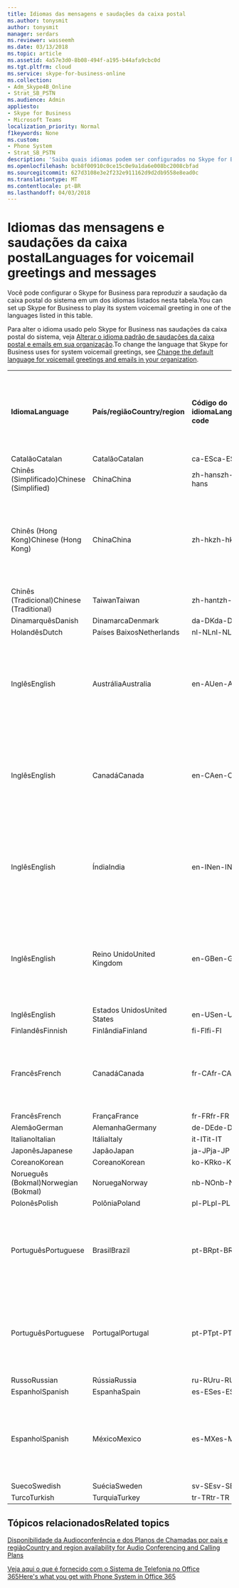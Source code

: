 ```yaml
---
title: Idiomas das mensagens e saudações da caixa postal
ms.author: tonysmit
author: tonysmit
manager: serdars
ms.reviewer: wasseemh
ms.date: 03/13/2018
ms.topic: article
ms.assetid: 4a57e3d0-8b08-494f-a195-b44afa9cbc0d
ms.tgt.pltfrm: cloud
ms.service: skype-for-business-online
ms.collection:
- Adm_Skype4B_Online
- Strat_SB_PSTN
ms.audience: Admin
appliesto:
- Skype for Business
- Microsoft Teams
localization_priority: Normal
f1keywords: None
ms.custom:
- Phone System
- Strat_SB_PSTN
description: 'Saiba quais idiomas podem ser configurados no Skype for Business para as mensagens padrão do sistema. '
ms.openlocfilehash: bcb8f00910c0ce15c0e9a1da6e008bc2008cbfad
ms.sourcegitcommit: 627d3108e3e2f232e911162d9d2db9558e8ead0c
ms.translationtype: MT
ms.contentlocale: pt-BR
ms.lasthandoff: 04/03/2018
---
```

# <a name="languages-for-voicemail-greetings-and-messages"></a><span data-ttu-id="fdbb4-103">Idiomas das mensagens e saudações da caixa postal</span><span class="sxs-lookup"><span data-stu-id="fdbb4-103">Languages for voicemail greetings and messages</span></span>

<span data-ttu-id="fdbb4-104">Você pode configurar o Skype for Business para reproduzir a saudação da caixa postal do sistema em um dos idiomas listados nesta tabela.</span><span class="sxs-lookup"><span data-stu-id="fdbb4-104">You can set up Skype for Business to play its system voicemail greeting in one of the languages listed in this table.</span></span>
  
<span data-ttu-id="fdbb4-105">Para alter o idioma usado pelo Skype for Business nas saudações da caixa postal do sistema, veja [Alterar o idioma padrão de saudações da caixa postal e emails em sua organização](change-the-default-language-for-greetings-and-emails.md).</span><span class="sxs-lookup"><span data-stu-id="fdbb4-105">To change the language that Skype for Business uses for system voicemail greetings, see [Change the default language for voicemail greetings and emails in your organization](change-the-default-language-for-greetings-and-emails.md).</span></span>
  
|||||||
|:-----|:-----|:-----|:-----|:-----|:-----|
|<span data-ttu-id="fdbb4-106">**Idioma**</span><span class="sxs-lookup"><span data-stu-id="fdbb4-106">**Language**</span></span> <br/> |<span data-ttu-id="fdbb4-107">**País/região**</span><span class="sxs-lookup"><span data-stu-id="fdbb4-107">**Country/region**</span></span> <br/> |<span data-ttu-id="fdbb4-108">**Código do idioma**</span><span class="sxs-lookup"><span data-stu-id="fdbb4-108">**Language code**</span></span> <br/> |<span data-ttu-id="fdbb4-109">**Disponível para visualização do usuário no email?**</span><span class="sxs-lookup"><span data-stu-id="fdbb4-109">**Available for a user to see it in email?**</span></span> <br/> |<span data-ttu-id="fdbb4-110">**Disponível quando o usuário liga?**</span><span class="sxs-lookup"><span data-stu-id="fdbb4-110">**Available when the user calls in?**</span></span> <br/> |<span data-ttu-id="fdbb4-111">**Transcrição disponível?**</span><span class="sxs-lookup"><span data-stu-id="fdbb4-111">**Transcription available?**</span></span> <br/> |
|<span data-ttu-id="fdbb4-112">Catalão</span><span class="sxs-lookup"><span data-stu-id="fdbb4-112">Catalan</span></span>  <br/> |<span data-ttu-id="fdbb4-113">Catalão</span><span class="sxs-lookup"><span data-stu-id="fdbb4-113">Catalan</span></span>  <br/> |<span data-ttu-id="fdbb4-114">ca-ES</span><span class="sxs-lookup"><span data-stu-id="fdbb4-114">ca-ES</span></span>  <br/> |<span data-ttu-id="fdbb4-115">Sim</span><span class="sxs-lookup"><span data-stu-id="fdbb4-115">Yes</span></span>  <br/> |<span data-ttu-id="fdbb4-116">Sim</span><span class="sxs-lookup"><span data-stu-id="fdbb4-116">Yes</span></span>  <br/> |<span data-ttu-id="fdbb4-117">Não</span><span class="sxs-lookup"><span data-stu-id="fdbb4-117">No</span></span>  <br/> |
|<span data-ttu-id="fdbb4-118">Chinês (Simplificado)</span><span class="sxs-lookup"><span data-stu-id="fdbb4-118">Chinese (Simplified)</span></span>  <br/> |<span data-ttu-id="fdbb4-119">China</span><span class="sxs-lookup"><span data-stu-id="fdbb4-119">China</span></span>  <br/> |<span data-ttu-id="fdbb4-120">zh-hans</span><span class="sxs-lookup"><span data-stu-id="fdbb4-120">zh-hans</span></span>  <br/> |<span data-ttu-id="fdbb4-121">Sim</span><span class="sxs-lookup"><span data-stu-id="fdbb4-121">Yes</span></span>  <br/> |<span data-ttu-id="fdbb4-122">Sim</span><span class="sxs-lookup"><span data-stu-id="fdbb4-122">Yes</span></span>  <br/> |<span data-ttu-id="fdbb4-123">Sim</span><span class="sxs-lookup"><span data-stu-id="fdbb4-123">Yes</span></span>  <br/> |
|<span data-ttu-id="fdbb4-124">Chinês (Hong Kong)</span><span class="sxs-lookup"><span data-stu-id="fdbb4-124">Chinese (Hong Kong)</span></span>  <br/> |<span data-ttu-id="fdbb4-125">China</span><span class="sxs-lookup"><span data-stu-id="fdbb4-125">China</span></span>  <br/> |<span data-ttu-id="fdbb4-126">zh-hk</span><span class="sxs-lookup"><span data-stu-id="fdbb4-126">zh-hk</span></span>  <br/> |<span data-ttu-id="fdbb4-127">Sim, mas é usado o Chinês (Tradicional) (zh-hant).</span><span class="sxs-lookup"><span data-stu-id="fdbb4-127">Yes, but Chinese (Traditional) (zh-hant) is used.</span></span>  <br/> | <span data-ttu-id="fdbb4-128">Sim</span><span class="sxs-lookup"><span data-stu-id="fdbb4-128">Yes</span></span> <br/> |<span data-ttu-id="fdbb4-129">Sim, mas é usado o Chinês (Tradicional) (zh-hant).</span><span class="sxs-lookup"><span data-stu-id="fdbb4-129">Yes, but Chinese (Traditional) (zh-hant) is used.</span></span>  <br/> |
|<span data-ttu-id="fdbb4-130">Chinês (Tradicional)</span><span class="sxs-lookup"><span data-stu-id="fdbb4-130">Chinese (Traditional)</span></span>  <br/> |<span data-ttu-id="fdbb4-131">Taiwan</span><span class="sxs-lookup"><span data-stu-id="fdbb4-131">Taiwan</span></span>  <br/> |<span data-ttu-id="fdbb4-132">zh-hant</span><span class="sxs-lookup"><span data-stu-id="fdbb4-132">zh-hant</span></span>  <br/> |<span data-ttu-id="fdbb4-133">Sim</span><span class="sxs-lookup"><span data-stu-id="fdbb4-133">Yes</span></span>  <br/> |<span data-ttu-id="fdbb4-134">Sim</span><span class="sxs-lookup"><span data-stu-id="fdbb4-134">Yes</span></span>  <br/> |<span data-ttu-id="fdbb4-135">Não</span><span class="sxs-lookup"><span data-stu-id="fdbb4-135">No</span></span>  <br/> |
|<span data-ttu-id="fdbb4-136">Dinamarquês</span><span class="sxs-lookup"><span data-stu-id="fdbb4-136">Danish</span></span>  <br/> |<span data-ttu-id="fdbb4-137">Dinamarca</span><span class="sxs-lookup"><span data-stu-id="fdbb4-137">Denmark</span></span>  <br/> |<span data-ttu-id="fdbb4-138">da-DK</span><span class="sxs-lookup"><span data-stu-id="fdbb4-138">da-DK</span></span>  <br/> |<span data-ttu-id="fdbb4-139">Sim</span><span class="sxs-lookup"><span data-stu-id="fdbb4-139">Yes</span></span>  <br/> |<span data-ttu-id="fdbb4-140">Sim</span><span class="sxs-lookup"><span data-stu-id="fdbb4-140">Yes</span></span>  <br/> |<span data-ttu-id="fdbb4-141">Não</span><span class="sxs-lookup"><span data-stu-id="fdbb4-141">No</span></span>  <br/> |
|<span data-ttu-id="fdbb4-142">Holandês</span><span class="sxs-lookup"><span data-stu-id="fdbb4-142">Dutch</span></span>  <br/> |<span data-ttu-id="fdbb4-143">Países Baixos</span><span class="sxs-lookup"><span data-stu-id="fdbb4-143">Netherlands</span></span>  <br/> |<span data-ttu-id="fdbb4-144">nl-NL</span><span class="sxs-lookup"><span data-stu-id="fdbb4-144">nl-NL</span></span>  <br/> |<span data-ttu-id="fdbb4-145">Sim</span><span class="sxs-lookup"><span data-stu-id="fdbb4-145">Yes</span></span>  <br/> |<span data-ttu-id="fdbb4-146">Sim</span><span class="sxs-lookup"><span data-stu-id="fdbb4-146">Yes</span></span>  <br/> |<span data-ttu-id="fdbb4-147">Não</span><span class="sxs-lookup"><span data-stu-id="fdbb4-147">No</span></span>  <br/> |
|<span data-ttu-id="fdbb4-148">Inglês</span><span class="sxs-lookup"><span data-stu-id="fdbb4-148">English</span></span>  <br/> |<span data-ttu-id="fdbb4-149">Austrália</span><span class="sxs-lookup"><span data-stu-id="fdbb4-149">Australia</span></span>  <br/> |<span data-ttu-id="fdbb4-150">en-AU</span><span class="sxs-lookup"><span data-stu-id="fdbb4-150">en-AU</span></span>  <br/> |<span data-ttu-id="fdbb4-151">Sim, mas é usado o Inglês (Estados Unidos) (en-US).</span><span class="sxs-lookup"><span data-stu-id="fdbb4-151">Yes, but US English (en-US) is used.</span></span>  <br/> |<span data-ttu-id="fdbb4-152">Sim</span><span class="sxs-lookup"><span data-stu-id="fdbb4-152">Yes</span></span>  <br/> |<span data-ttu-id="fdbb4-153">Sim, mas é usado o Inglês (Estados Unidos) (en-US).</span><span class="sxs-lookup"><span data-stu-id="fdbb4-153">Yes, but US English (en-US) is used.</span></span>  <br/> |
|<span data-ttu-id="fdbb4-154">Inglês</span><span class="sxs-lookup"><span data-stu-id="fdbb4-154">English</span></span>  <br/> |<span data-ttu-id="fdbb4-155">Canadá</span><span class="sxs-lookup"><span data-stu-id="fdbb4-155">Canada</span></span>  <br/> |<span data-ttu-id="fdbb4-156">en-CA</span><span class="sxs-lookup"><span data-stu-id="fdbb4-156">en-CA</span></span>  <br/> |<span data-ttu-id="fdbb4-157">Sim, mas é usado o Inglês (Estados Unidos) (en-US).</span><span class="sxs-lookup"><span data-stu-id="fdbb4-157">Yes, but US English (en-US) is used.</span></span>  <br/> |<span data-ttu-id="fdbb4-158">Sim</span><span class="sxs-lookup"><span data-stu-id="fdbb4-158">Yes</span></span>  <br/> |<span data-ttu-id="fdbb4-159">Sim, mas é usado o Inglês (Estados Unidos) (en-US).</span><span class="sxs-lookup"><span data-stu-id="fdbb4-159">Yes, but US English (en-US) is used.</span></span>  <br/> |
|<span data-ttu-id="fdbb4-160">Inglês</span><span class="sxs-lookup"><span data-stu-id="fdbb4-160">English</span></span>  <br/> |<span data-ttu-id="fdbb4-161">Índia</span><span class="sxs-lookup"><span data-stu-id="fdbb4-161">India</span></span>  <br/> |<span data-ttu-id="fdbb4-162">en-IN</span><span class="sxs-lookup"><span data-stu-id="fdbb4-162">en-IN</span></span>  <br/> |<span data-ttu-id="fdbb4-163">Sim, mas é usado o Inglês (Estados Unidos) (en-US).</span><span class="sxs-lookup"><span data-stu-id="fdbb4-163">Yes, but US English (en-US) is used.</span></span>  <br/> |<span data-ttu-id="fdbb4-164">Sim</span><span class="sxs-lookup"><span data-stu-id="fdbb4-164">Yes</span></span>  <br/> |<span data-ttu-id="fdbb4-165">Sim, mas é usado o Inglês (Estados Unidos) (en-US).</span><span class="sxs-lookup"><span data-stu-id="fdbb4-165">Yes, but US English (en-US) is used.</span></span>  <br/> |
|<span data-ttu-id="fdbb4-166">Inglês</span><span class="sxs-lookup"><span data-stu-id="fdbb4-166">English</span></span>  <br/> |<span data-ttu-id="fdbb4-167">Reino Unido</span><span class="sxs-lookup"><span data-stu-id="fdbb4-167">United Kingdom</span></span>  <br/> |<span data-ttu-id="fdbb4-168">en-GB</span><span class="sxs-lookup"><span data-stu-id="fdbb4-168">en-GB</span></span>  <br/> |<span data-ttu-id="fdbb4-169">Sim, mas é usado o Inglês (Estados Unidos) (en-US).</span><span class="sxs-lookup"><span data-stu-id="fdbb4-169">Yes, but US English (en-US) is used.</span></span>  <br/> |<span data-ttu-id="fdbb4-170">Sim</span><span class="sxs-lookup"><span data-stu-id="fdbb4-170">Yes</span></span>  <br/> |<span data-ttu-id="fdbb4-171">Sim, mas é usado o Inglês (Estados Unidos) (en-US).</span><span class="sxs-lookup"><span data-stu-id="fdbb4-171">Yes, but US English (en-US) is used.</span></span>  <br/> |
|<span data-ttu-id="fdbb4-172">Inglês</span><span class="sxs-lookup"><span data-stu-id="fdbb4-172">English</span></span>  <br/> |<span data-ttu-id="fdbb4-173">Estados Unidos</span><span class="sxs-lookup"><span data-stu-id="fdbb4-173">United States</span></span>  <br/> |<span data-ttu-id="fdbb4-174">en-US</span><span class="sxs-lookup"><span data-stu-id="fdbb4-174">en-US</span></span>  <br/> |<span data-ttu-id="fdbb4-175">Sim</span><span class="sxs-lookup"><span data-stu-id="fdbb4-175">Yes</span></span>  <br/> |<span data-ttu-id="fdbb4-176">Sim</span><span class="sxs-lookup"><span data-stu-id="fdbb4-176">Yes</span></span>  <br/> |<span data-ttu-id="fdbb4-177">Sim</span><span class="sxs-lookup"><span data-stu-id="fdbb4-177">Yes</span></span>  <br/> |
|<span data-ttu-id="fdbb4-178">Finlandês</span><span class="sxs-lookup"><span data-stu-id="fdbb4-178">Finnish</span></span>  <br/> |<span data-ttu-id="fdbb4-179">Finlândia</span><span class="sxs-lookup"><span data-stu-id="fdbb4-179">Finland</span></span>  <br/> |<span data-ttu-id="fdbb4-180">fi-Fl</span><span class="sxs-lookup"><span data-stu-id="fdbb4-180">fi-Fl</span></span>  <br/> |<span data-ttu-id="fdbb4-181">Sim</span><span class="sxs-lookup"><span data-stu-id="fdbb4-181">Yes</span></span>  <br/> |<span data-ttu-id="fdbb4-182">Sim</span><span class="sxs-lookup"><span data-stu-id="fdbb4-182">Yes</span></span>  <br/> |<span data-ttu-id="fdbb4-183">Não</span><span class="sxs-lookup"><span data-stu-id="fdbb4-183">No</span></span>  <br/> |
|<span data-ttu-id="fdbb4-184">Francês</span><span class="sxs-lookup"><span data-stu-id="fdbb4-184">French</span></span>  <br/> |<span data-ttu-id="fdbb4-185">Canadá</span><span class="sxs-lookup"><span data-stu-id="fdbb4-185">Canada</span></span>  <br/> |<span data-ttu-id="fdbb4-186">fr-CA</span><span class="sxs-lookup"><span data-stu-id="fdbb4-186">fr-CA</span></span>  <br/> |<span data-ttu-id="fdbb4-187">Sim, mas é usado o Francês (França) (fr-FR).</span><span class="sxs-lookup"><span data-stu-id="fdbb4-187">Yes, but France French (fr-FR) is used.</span></span>  <br/> |<span data-ttu-id="fdbb4-188">Sim</span><span class="sxs-lookup"><span data-stu-id="fdbb4-188">Yes</span></span>  <br/> |<span data-ttu-id="fdbb4-189">Sim, mas é usado o Francês (França) (fr-FR).</span><span class="sxs-lookup"><span data-stu-id="fdbb4-189">Yes, but France French (fr-FR) is used.</span></span>  <br/> |
|<span data-ttu-id="fdbb4-190">Francês</span><span class="sxs-lookup"><span data-stu-id="fdbb4-190">French</span></span>  <br/> |<span data-ttu-id="fdbb4-191">França</span><span class="sxs-lookup"><span data-stu-id="fdbb4-191">France</span></span>  <br/> |<span data-ttu-id="fdbb4-192">fr-FR</span><span class="sxs-lookup"><span data-stu-id="fdbb4-192">fr-FR</span></span>  <br/> |<span data-ttu-id="fdbb4-193">Sim</span><span class="sxs-lookup"><span data-stu-id="fdbb4-193">Yes</span></span>  <br/> |<span data-ttu-id="fdbb4-194">Sim</span><span class="sxs-lookup"><span data-stu-id="fdbb4-194">Yes</span></span>  <br/> |<span data-ttu-id="fdbb4-195">Sim</span><span class="sxs-lookup"><span data-stu-id="fdbb4-195">Yes</span></span>  <br/> |
|<span data-ttu-id="fdbb4-196">Alemão</span><span class="sxs-lookup"><span data-stu-id="fdbb4-196">German</span></span>  <br/> |<span data-ttu-id="fdbb4-197">Alemanha</span><span class="sxs-lookup"><span data-stu-id="fdbb4-197">Germany</span></span>  <br/> |<span data-ttu-id="fdbb4-198">de-DE</span><span class="sxs-lookup"><span data-stu-id="fdbb4-198">de-DE</span></span>  <br/> |<span data-ttu-id="fdbb4-199">Sim</span><span class="sxs-lookup"><span data-stu-id="fdbb4-199">Yes</span></span>  <br/> |<span data-ttu-id="fdbb4-200">Sim</span><span class="sxs-lookup"><span data-stu-id="fdbb4-200">Yes</span></span>  <br/> |<span data-ttu-id="fdbb4-201">Sim</span><span class="sxs-lookup"><span data-stu-id="fdbb4-201">Yes</span></span>  <br/> |
|<span data-ttu-id="fdbb4-202">Italiano</span><span class="sxs-lookup"><span data-stu-id="fdbb4-202">Italian</span></span>  <br/> |<span data-ttu-id="fdbb4-203">Itália</span><span class="sxs-lookup"><span data-stu-id="fdbb4-203">Italy</span></span>  <br/> |<span data-ttu-id="fdbb4-204">it-IT</span><span class="sxs-lookup"><span data-stu-id="fdbb4-204">it-IT</span></span>  <br/> |<span data-ttu-id="fdbb4-205">Sim</span><span class="sxs-lookup"><span data-stu-id="fdbb4-205">Yes</span></span>  <br/> |<span data-ttu-id="fdbb4-206">Sim</span><span class="sxs-lookup"><span data-stu-id="fdbb4-206">Yes</span></span>  <br/> |<span data-ttu-id="fdbb4-207">Sim</span><span class="sxs-lookup"><span data-stu-id="fdbb4-207">Yes</span></span>  <br/> |
|<span data-ttu-id="fdbb4-208">Japonês</span><span class="sxs-lookup"><span data-stu-id="fdbb4-208">Japanese</span></span>  <br/> |<span data-ttu-id="fdbb4-209">Japão</span><span class="sxs-lookup"><span data-stu-id="fdbb4-209">Japan</span></span>  <br/> |<span data-ttu-id="fdbb4-210">ja-JP</span><span class="sxs-lookup"><span data-stu-id="fdbb4-210">ja-JP</span></span>  <br/> |<span data-ttu-id="fdbb4-211">Sim</span><span class="sxs-lookup"><span data-stu-id="fdbb4-211">Yes</span></span>  <br/> |<span data-ttu-id="fdbb4-212">Sim</span><span class="sxs-lookup"><span data-stu-id="fdbb4-212">Yes</span></span>  <br/> |<span data-ttu-id="fdbb4-213">Não</span><span class="sxs-lookup"><span data-stu-id="fdbb4-213">No</span></span>  <br/> |
|<span data-ttu-id="fdbb4-214">Coreano</span><span class="sxs-lookup"><span data-stu-id="fdbb4-214">Korean</span></span>  <br/> |<span data-ttu-id="fdbb4-215">Coreano</span><span class="sxs-lookup"><span data-stu-id="fdbb4-215">Korean</span></span>  <br/> |<span data-ttu-id="fdbb4-216">ko-KR</span><span class="sxs-lookup"><span data-stu-id="fdbb4-216">ko-KR</span></span>  <br/> |<span data-ttu-id="fdbb4-217">Sim</span><span class="sxs-lookup"><span data-stu-id="fdbb4-217">Yes</span></span>  <br/> |<span data-ttu-id="fdbb4-218">Sim</span><span class="sxs-lookup"><span data-stu-id="fdbb4-218">Yes</span></span>  <br/> |<span data-ttu-id="fdbb4-219">Não</span><span class="sxs-lookup"><span data-stu-id="fdbb4-219">No</span></span>  <br/> |
|<span data-ttu-id="fdbb4-220">Norueguês (Bokmal)</span><span class="sxs-lookup"><span data-stu-id="fdbb4-220">Norwegian (Bokmal)</span></span>  <br/> |<span data-ttu-id="fdbb4-221">Noruega</span><span class="sxs-lookup"><span data-stu-id="fdbb4-221">Norway</span></span>  <br/> |<span data-ttu-id="fdbb4-222">nb-NO</span><span class="sxs-lookup"><span data-stu-id="fdbb4-222">nb-NO</span></span>  <br/> |<span data-ttu-id="fdbb4-223">Sim</span><span class="sxs-lookup"><span data-stu-id="fdbb4-223">Yes</span></span>  <br/> |<span data-ttu-id="fdbb4-224">Sim</span><span class="sxs-lookup"><span data-stu-id="fdbb4-224">Yes</span></span>  <br/> |<span data-ttu-id="fdbb4-225">Não</span><span class="sxs-lookup"><span data-stu-id="fdbb4-225">No</span></span>  <br/> |
|<span data-ttu-id="fdbb4-226">Polonês</span><span class="sxs-lookup"><span data-stu-id="fdbb4-226">Polish</span></span>  <br/> |<span data-ttu-id="fdbb4-227">Polônia</span><span class="sxs-lookup"><span data-stu-id="fdbb4-227">Poland</span></span>  <br/> |<span data-ttu-id="fdbb4-228">pl-PL</span><span class="sxs-lookup"><span data-stu-id="fdbb4-228">pl-PL</span></span>  <br/> |<span data-ttu-id="fdbb4-229">Sim</span><span class="sxs-lookup"><span data-stu-id="fdbb4-229">Yes</span></span>  <br/> | <span data-ttu-id="fdbb4-230">Sim</span><span class="sxs-lookup"><span data-stu-id="fdbb4-230">Yes</span></span> <br/> |<span data-ttu-id="fdbb4-231">Não</span><span class="sxs-lookup"><span data-stu-id="fdbb4-231">No</span></span>  <br/> |
|<span data-ttu-id="fdbb4-232">Português</span><span class="sxs-lookup"><span data-stu-id="fdbb4-232">Portuguese</span></span>  <br/> |<span data-ttu-id="fdbb4-233">Brasil</span><span class="sxs-lookup"><span data-stu-id="fdbb4-233">Brazil</span></span>  <br/> |<span data-ttu-id="fdbb4-234">pt-BR</span><span class="sxs-lookup"><span data-stu-id="fdbb4-234">pt-BR</span></span>  <br/> |<span data-ttu-id="fdbb4-235">Sim, mas é usado o Português (Portugal) (pt-PT).</span><span class="sxs-lookup"><span data-stu-id="fdbb4-235">Yes, but Portugal Portuguese (pt-PT) is used.</span></span>  <br/> |<span data-ttu-id="fdbb4-236">Sim</span><span class="sxs-lookup"><span data-stu-id="fdbb4-236">Yes</span></span>  <br/> |<span data-ttu-id="fdbb4-237">Sim</span><span class="sxs-lookup"><span data-stu-id="fdbb4-237">Yes</span></span>  <br/> |
|<span data-ttu-id="fdbb4-238">Português</span><span class="sxs-lookup"><span data-stu-id="fdbb4-238">Portuguese</span></span>  <br/> |<span data-ttu-id="fdbb4-239">Portugal</span><span class="sxs-lookup"><span data-stu-id="fdbb4-239">Portugal</span></span>  <br/> |<span data-ttu-id="fdbb4-240">pt-PT</span><span class="sxs-lookup"><span data-stu-id="fdbb4-240">pt-PT</span></span>  <br/> |<span data-ttu-id="fdbb4-241">Sim</span><span class="sxs-lookup"><span data-stu-id="fdbb4-241">Yes</span></span>  <br/> |<span data-ttu-id="fdbb4-242">Sim</span><span class="sxs-lookup"><span data-stu-id="fdbb4-242">Yes</span></span>  <br/> |<span data-ttu-id="fdbb4-243">Sim, mas é usado o Português (Brasil) (pt-BR).</span><span class="sxs-lookup"><span data-stu-id="fdbb4-243">Yes, but Brazil Portuguese (pt-BR) is used.</span></span>  <br/> |
|<span data-ttu-id="fdbb4-244">Russo</span><span class="sxs-lookup"><span data-stu-id="fdbb4-244">Russian</span></span>  <br/> |<span data-ttu-id="fdbb4-245">Rússia</span><span class="sxs-lookup"><span data-stu-id="fdbb4-245">Russia</span></span>  <br/> |<span data-ttu-id="fdbb4-246">ru-RU</span><span class="sxs-lookup"><span data-stu-id="fdbb4-246">ru-RU</span></span>  <br/> |<span data-ttu-id="fdbb4-247">Sim</span><span class="sxs-lookup"><span data-stu-id="fdbb4-247">Yes</span></span>  <br/> |<span data-ttu-id="fdbb4-248">Sim</span><span class="sxs-lookup"><span data-stu-id="fdbb4-248">Yes</span></span>  <br/> |<span data-ttu-id="fdbb4-249">Não</span><span class="sxs-lookup"><span data-stu-id="fdbb4-249">No</span></span>  <br/> |
|<span data-ttu-id="fdbb4-250">Espanhol</span><span class="sxs-lookup"><span data-stu-id="fdbb4-250">Spanish</span></span>  <br/> |<span data-ttu-id="fdbb4-251">Espanha</span><span class="sxs-lookup"><span data-stu-id="fdbb4-251">Spain</span></span>  <br/> |<span data-ttu-id="fdbb4-252">es-ES</span><span class="sxs-lookup"><span data-stu-id="fdbb4-252">es-ES</span></span>  <br/> |<span data-ttu-id="fdbb4-253">Sim</span><span class="sxs-lookup"><span data-stu-id="fdbb4-253">Yes</span></span>  <br/> |<span data-ttu-id="fdbb4-254">Sim</span><span class="sxs-lookup"><span data-stu-id="fdbb4-254">Yes</span></span>  <br/> |<span data-ttu-id="fdbb4-255">Sim</span><span class="sxs-lookup"><span data-stu-id="fdbb4-255">Yes</span></span>  <br/> |
|<span data-ttu-id="fdbb4-256">Espanhol</span><span class="sxs-lookup"><span data-stu-id="fdbb4-256">Spanish</span></span>  <br/> |<span data-ttu-id="fdbb4-257">México</span><span class="sxs-lookup"><span data-stu-id="fdbb4-257">Mexico</span></span>  <br/> |<span data-ttu-id="fdbb4-258">es-MX</span><span class="sxs-lookup"><span data-stu-id="fdbb4-258">es-MX</span></span>  <br/> |<span data-ttu-id="fdbb4-259">Sim, mas é usado o Espanhol (Espanha) (es-ES).</span><span class="sxs-lookup"><span data-stu-id="fdbb4-259">Yes, but Spain Spanish (es-ES) is used.</span></span>  <br/> |<span data-ttu-id="fdbb4-260">Sim</span><span class="sxs-lookup"><span data-stu-id="fdbb4-260">Yes</span></span>  <br/> |<span data-ttu-id="fdbb4-261">Sim, mas é usado o Espanhol (Espanha) (es-ES).</span><span class="sxs-lookup"><span data-stu-id="fdbb4-261">Yes, but Spain Spanish (es-ES) is used.</span></span>  <br/> |
|<span data-ttu-id="fdbb4-262">Sueco</span><span class="sxs-lookup"><span data-stu-id="fdbb4-262">Swedish</span></span>  <br/> |<span data-ttu-id="fdbb4-263">Suécia</span><span class="sxs-lookup"><span data-stu-id="fdbb4-263">Sweden</span></span>  <br/> |<span data-ttu-id="fdbb4-264">sv-SE</span><span class="sxs-lookup"><span data-stu-id="fdbb4-264">sv-SE</span></span>  <br/> |<span data-ttu-id="fdbb4-265">Sim</span><span class="sxs-lookup"><span data-stu-id="fdbb4-265">Yes</span></span>  <br/> |<span data-ttu-id="fdbb4-266">Sim</span><span class="sxs-lookup"><span data-stu-id="fdbb4-266">Yes</span></span>  <br/> |<span data-ttu-id="fdbb4-267">Não</span><span class="sxs-lookup"><span data-stu-id="fdbb4-267">No</span></span>  <br/> |
|<span data-ttu-id="fdbb4-268">Turco</span><span class="sxs-lookup"><span data-stu-id="fdbb4-268">Turkish</span></span>  <br/> |<span data-ttu-id="fdbb4-269">Turquia</span><span class="sxs-lookup"><span data-stu-id="fdbb4-269">Turkey</span></span>  <br/> |<span data-ttu-id="fdbb4-270">tr-TR</span><span class="sxs-lookup"><span data-stu-id="fdbb4-270">tr-TR</span></span>  <br/> |<span data-ttu-id="fdbb4-271">Sim</span><span class="sxs-lookup"><span data-stu-id="fdbb4-271">Yes</span></span>  <br/> |<span data-ttu-id="fdbb4-272">Sim</span><span class="sxs-lookup"><span data-stu-id="fdbb4-272">Yes</span></span>  <br/> |<span data-ttu-id="fdbb4-273">Não</span><span class="sxs-lookup"><span data-stu-id="fdbb4-273">No</span></span>  <br/> |
   
## <a name="related-topics"></a><span data-ttu-id="fdbb4-274">Tópicos relacionados</span><span class="sxs-lookup"><span data-stu-id="fdbb4-274">Related topics</span></span>
[<span data-ttu-id="fdbb4-275">Disponibilidade da Audioconferência e dos Planos de Chamadas por país e região</span><span class="sxs-lookup"><span data-stu-id="fdbb4-275">Country and region availability for Audio Conferencing and Calling Plans</span></span>](../../country-and-region-availability-for-audio-conferencing-and-calling-plans/country-and-region-availability-for-audio-conferencing-and-calling-plans.md)

[<span data-ttu-id="fdbb4-276">Veja aqui o que é fornecido com o Sistema de Telefonia no Office 365</span><span class="sxs-lookup"><span data-stu-id="fdbb4-276">Here's what you get with Phone System in Office 365</span></span>](../../what-is-phone-system-in-office-365/here-s-what-you-get-with-phone-system.md)
  
  
 
